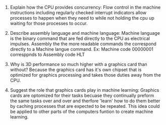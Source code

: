<!-- Answers to the Short Answer Essay Questions go here -->

1. Explain how the CPU provides concurrency: Flow control in the machine instructions including regularly checked interrupt indicators allow processes to happen when they need to while not holding the cpu up waiting for those processes to occur.


2. Describe assembly language and machine language:
Machine language is the binary command that are fed directly to the CPU as electrical impulses. Assembly the the more readable commands the correspond directly to a Machine langue command. Ex: Machine code 00000001 corresppnds to Assembly code HLT

3. Why is 3D performance so much higher with a graphics card than without? Because the graphics card has it's own chipset that is optimized for graphics processing and takes those duties away from the CPU.


4. Suggest the role that graphics cards play in machine learning:
Graphics cards are optomized for their tasks becuase they continually preform the same tasks over and over and therfore 'learn' how to do them better by caching processes that are expected to be repeated. This idea could be applied to other parts of the computers funtion to create machine learning.